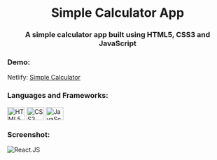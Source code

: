 <h1 align="center">Simple Calculator App</h1>
<h3 align="center">A simple calculator app built using HTML5, CSS3 and JavaScript</h3>

<h3 align="left">Demo:</h3>
<p align="left">
  Netlify: 
    <a href="https://simple-calculator-77.netlify.app/" target="blank">
        Simple Calculator
    </a>
</p>

<h3 align="left">Languages and Frameworks:</h3>
<p align="left">
    <img align="center" src="https://cdn.worldvectorlogo.com/logos/html-1.svg" alt="HTML5" height="30" width="40" />
    <img align="center" src="https://cdn.worldvectorlogo.com/logos/css-3.svg" alt="CSS3" height="30" width="40" />
    <img align="center" src="https://cdn.worldvectorlogo.com/logos/javascript-1.svg" alt="JavaScript" height="30" width="40" />
</p>

<h3 align="left">Screenshot:</h3>
<p align="left">
    <img align="center" src="https://i.ibb.co/yp0NrdC/simple-calculator.png" alt="React.JS"/>
</p>
